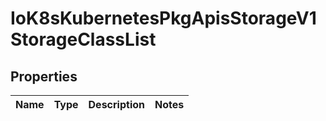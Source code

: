
# IoK8sKubernetesPkgApisStorageV1StorageClassList

## Properties
Name | Type | Description | Notes
------------ | ------------- | ------------- | -------------



